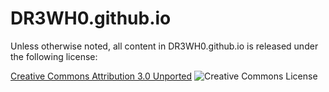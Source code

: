 DR3WH0.github.io
================

Unless otherwise noted, all content in DR3WH0.github.io is released under the following license:

[Creative Commons Attribution 3.0 Unported](http://creativecommons.org/licenses/by/3.0/deed.en_US) ![Creative Commons License](http://i.creativecommons.org/l/by/3.0/88x31.png)
